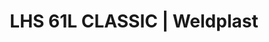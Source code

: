 ---
Link: "file:/Users/vinayakpatel/Downloads/www.weldplast.cz/lhs-61l-classic222"
product_name: "LHS 61L CLASSIC3 x 400 V / 8 kW"
product_id: "Obj. číslo:143.712"
title: "LHS 61L CLASSIC | Weldplast"
product_desc: "Druhá generace velkých Leister LHS ohřívačů vzduchu využívá stejné technologie jako řada menších ohřívačů Leister LHS 15/21. Tyto ohřívače jsou vhodné pro širokou škálu aplikací – smršťování, tvrzení, sušení, pájení, odstraňování otřepu atd.Nízké náklady na údržbu a dlouhá životnost díky patentované ochraně topných těles.Snadná výměna topných tělesStandardní ovládací rozhraní pro použití s existujícími řídícími jednotkamiŘada CLASSIC – pro stálou maximální tepelnou kapacitu nebo pro instalaci samostatné externí regulace výkonu."
product_specs: "Značka konformity, Značka schválení, Třída ochrany I, NapětíV~3 x 400, PříkonW8000, FrekvenceHz50 / 60, Max. teplota°C650, Hmotnostkg3,65, Max. teplota prostředí°C65, Max. vstupní teplota vzduchu°C65"
product_downloads: "TECHNOLOGIE HORKÉHO VZDUCHU - katalog																								stáhnout																								, LHS 61 - montážní rozměry																								stáhnout																								, LHS 61 - produktový list																								stáhnout																								, LHS - manuál CZ																								stáhnout																								"
href: "https://www.weldplast.cz/files/katalog-ph-web.pdf, https://www.weldplast.cz/files/katalog-ph-web.pdf, https://www.weldplast.cz/files/lhs61-montazni-rozmery-leister.pdf, https://www.weldplast.cz/files/lhs61-montazni-rozmery-leister.pdf, https://www.weldplast.cz/files/lhs-61-produktovy-list.pdf, https://www.weldplast.cz/files/lhs-61-produktovy-list.pdf, https://www.weldplast.cz/files/lhs15-21-41-61-manual-cz.pdf, https://www.weldplast.cz/files/lhs15-21-41-61-manual-cz.pdf"
accessories: "Trubka prodlužovací, násuvná (ø 92,5 mm)500 x ø 60 mm, pro LE 10 000Tryska kruhová (ø 92.5 mm)redukce na ø 50 mmPříruba připojovací (ø 161.5 mm), ø 192 mmDržák termosondy (LHS 60)Příruba připojovací (ø 92.5 mm), ø 120 mm, LHS 61L CLASSIC3 x 400 V / 11 kWLHS 61L CLASSIC3 x 400 V / 8 kWLHS 61L CLASSIC3 x 400 V / 5 kWLHS 61L CLASSIC3 x 400V / 16kW"
similar_products: "LHS 61L CLASSIC3 x 400 V / 11 kWLHS 61L CLASSIC3 x 400 V / 8 kWLHS 61L CLASSIC3 x 400 V / 5 kWLHS 61L CLASSIC3 x 400V / 16kW"
---